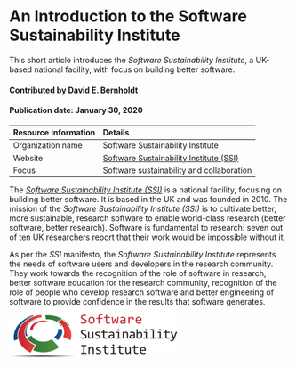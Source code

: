 # An Introduction to the Software Sustainability Institute

<!-- deck text start --> 
This short article introduces the *Software Sustainability Institute*, a UK-based national facility, with focus on building better software.
<!-- deck text end --> 

#### Contributed by [David E. Bernholdt](http://github.com/bernhold)
#### Publication date: January 30, 2020

Resource information | Details 
:--- | :--- 
Organization name | Software Sustainability Institute
Website | [Software Sustainability Institute (SSI)](https://www.software.ac.uk/)
Focus | Software sustainability and collaboration

The *[Software Sustainability Institute (SSI)](https://www.software.ac.uk/)* is a national facility, focusing on building better software. It is based in the UK and was founded in 2010. The mission of the *Software Sustainability Institute (SSI)* is to cultivate better, more sustainable, research software to enable world-class research (better software, better research). Software is fundamental to research: seven out of ten UK researchers report that their work would be impossible without it.

As per the *SSI* manifesto, the *Software Sustainability Institute* represents the needs of software users and developers in the research community. They work towards the recognition of the role of software in research, better software education for the research community, recognition of the role of people who develop research software and better engineering of software to provide confidence in the results that software generates.

<img src='../images/Logo-class-ssi.png' class='logo' />



<!---
Publish: yes
Topics: Projects and organizations, Software Sustainability
--->
